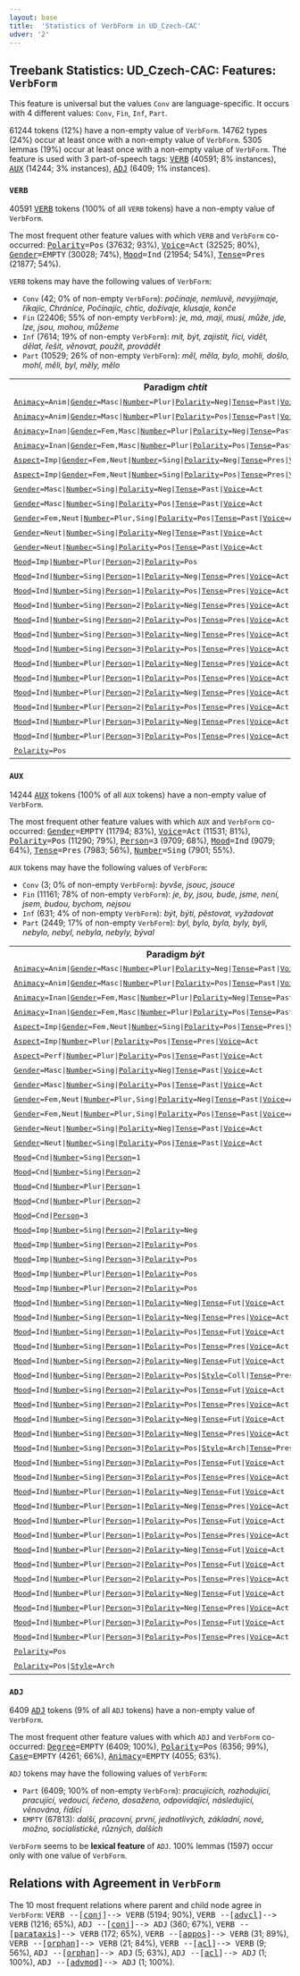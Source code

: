 ```yaml
---
layout: base
title:  'Statistics of VerbForm in UD_Czech-CAC'
udver: '2'
---
```


## Treebank Statistics: UD_Czech-CAC: Features: `VerbForm`

This feature is universal but the values `Conv` are language-specific.
It occurs with 4 different values: `Conv`, `Fin`, `Inf`, `Part`.

61244 tokens (12%) have a non-empty value of `VerbForm`.
14762 types (24%) occur at least once with a non-empty value of `VerbForm`.
5305 lemmas (19%) occur at least once with a non-empty value of `VerbForm`.
The feature is used with 3 part-of-speech tags: <tt><a href="cs_cac-pos-VERB.html">VERB</a></tt> (40591; 8% instances), <tt><a href="cs_cac-pos-AUX.html">AUX</a></tt> (14244; 3% instances), <tt><a href="cs_cac-pos-ADJ.html">ADJ</a></tt> (6409; 1% instances).

### `VERB`

40591 <tt><a href="cs_cac-pos-VERB.html">VERB</a></tt> tokens (100% of all `VERB` tokens) have a non-empty value of `VerbForm`.

The most frequent other feature values with which `VERB` and `VerbForm` co-occurred: <tt><a href="cs_cac-feat-Polarity.html">Polarity</a></tt><tt>=Pos</tt> (37632; 93%), <tt><a href="cs_cac-feat-Voice.html">Voice</a></tt><tt>=Act</tt> (32525; 80%), <tt><a href="cs_cac-feat-Gender.html">Gender</a></tt><tt>=EMPTY</tt> (30028; 74%), <tt><a href="cs_cac-feat-Mood.html">Mood</a></tt><tt>=Ind</tt> (21954; 54%), <tt><a href="cs_cac-feat-Tense.html">Tense</a></tt><tt>=Pres</tt> (21877; 54%).

`VERB` tokens may have the following values of `VerbForm`:

* `Conv` (42; 0% of non-empty `VerbForm`): <em>počínaje, nemluvě, nevyjímaje, říkajíc, Chráníce, Počínajíc, chtíc, dožívaje, klusaje, konče</em>
* `Fin` (22406; 55% of non-empty `VerbForm`): <em>je, má, mají, musí, může, jde, lze, jsou, mohou, můžeme</em>
* `Inf` (7614; 19% of non-empty `VerbForm`): <em>mít, být, zajistit, říci, vidět, dělat, řešit, věnovat, použít, provádět</em>
* `Part` (10529; 26% of non-empty `VerbForm`): <em>měl, měla, bylo, mohli, došlo, mohl, měli, byl, měly, mělo</em>

<table>
  <tr><th>Paradigm <i>chtít</i></th><th><tt>Fin</tt></th><th><tt>Inf</tt></th><th><tt>Part</tt></th><th><tt>Conv</tt></th></tr>
  <tr><td><tt><tt><a href="cs_cac-feat-Animacy.html">Animacy</a></tt><tt>=Anim</tt>|<tt><a href="cs_cac-feat-Gender.html">Gender</a></tt><tt>=Masc</tt>|<tt><a href="cs_cac-feat-Number.html">Number</a></tt><tt>=Plur</tt>|<tt><a href="cs_cac-feat-Polarity.html">Polarity</a></tt><tt>=Neg</tt>|<tt><a href="cs_cac-feat-Tense.html">Tense</a></tt><tt>=Past</tt>|<tt><a href="cs_cac-feat-Voice.html">Voice</a></tt><tt>=Act</tt></tt></td><td></td><td></td><td><em>nechtěli</em></td><td></td></tr>
  <tr><td><tt><tt><a href="cs_cac-feat-Animacy.html">Animacy</a></tt><tt>=Anim</tt>|<tt><a href="cs_cac-feat-Gender.html">Gender</a></tt><tt>=Masc</tt>|<tt><a href="cs_cac-feat-Number.html">Number</a></tt><tt>=Plur</tt>|<tt><a href="cs_cac-feat-Polarity.html">Polarity</a></tt><tt>=Pos</tt>|<tt><a href="cs_cac-feat-Tense.html">Tense</a></tt><tt>=Past</tt>|<tt><a href="cs_cac-feat-Voice.html">Voice</a></tt><tt>=Act</tt></tt></td><td></td><td></td><td><em>chtěli</em></td><td></td></tr>
  <tr><td><tt><tt><a href="cs_cac-feat-Animacy.html">Animacy</a></tt><tt>=Inan</tt>|<tt><a href="cs_cac-feat-Gender.html">Gender</a></tt><tt>=Fem,Masc</tt>|<tt><a href="cs_cac-feat-Number.html">Number</a></tt><tt>=Plur</tt>|<tt><a href="cs_cac-feat-Polarity.html">Polarity</a></tt><tt>=Neg</tt>|<tt><a href="cs_cac-feat-Tense.html">Tense</a></tt><tt>=Past</tt>|<tt><a href="cs_cac-feat-Voice.html">Voice</a></tt><tt>=Act</tt></tt></td><td></td><td></td><td><em>Nechtěly</em></td><td></td></tr>
  <tr><td><tt><tt><a href="cs_cac-feat-Animacy.html">Animacy</a></tt><tt>=Inan</tt>|<tt><a href="cs_cac-feat-Gender.html">Gender</a></tt><tt>=Fem,Masc</tt>|<tt><a href="cs_cac-feat-Number.html">Number</a></tt><tt>=Plur</tt>|<tt><a href="cs_cac-feat-Polarity.html">Polarity</a></tt><tt>=Pos</tt>|<tt><a href="cs_cac-feat-Tense.html">Tense</a></tt><tt>=Past</tt>|<tt><a href="cs_cac-feat-Voice.html">Voice</a></tt><tt>=Act</tt></tt></td><td></td><td></td><td><em>chtěly</em></td><td></td></tr>
  <tr><td><tt><tt><a href="cs_cac-feat-Aspect.html">Aspect</a></tt><tt>=Imp</tt>|<tt><a href="cs_cac-feat-Gender.html">Gender</a></tt><tt>=Fem,Neut</tt>|<tt><a href="cs_cac-feat-Number.html">Number</a></tt><tt>=Sing</tt>|<tt><a href="cs_cac-feat-Polarity.html">Polarity</a></tt><tt>=Neg</tt>|<tt><a href="cs_cac-feat-Tense.html">Tense</a></tt><tt>=Pres</tt>|<tt><a href="cs_cac-feat-Voice.html">Voice</a></tt><tt>=Act</tt></tt></td><td></td><td></td><td></td><td><em>nechtíc</em></td></tr>
  <tr><td><tt><tt><a href="cs_cac-feat-Aspect.html">Aspect</a></tt><tt>=Imp</tt>|<tt><a href="cs_cac-feat-Gender.html">Gender</a></tt><tt>=Fem,Neut</tt>|<tt><a href="cs_cac-feat-Number.html">Number</a></tt><tt>=Sing</tt>|<tt><a href="cs_cac-feat-Polarity.html">Polarity</a></tt><tt>=Pos</tt>|<tt><a href="cs_cac-feat-Tense.html">Tense</a></tt><tt>=Pres</tt>|<tt><a href="cs_cac-feat-Voice.html">Voice</a></tt><tt>=Act</tt></tt></td><td></td><td></td><td></td><td><em>chtíc</em></td></tr>
  <tr><td><tt><tt><a href="cs_cac-feat-Gender.html">Gender</a></tt><tt>=Masc</tt>|<tt><a href="cs_cac-feat-Number.html">Number</a></tt><tt>=Sing</tt>|<tt><a href="cs_cac-feat-Polarity.html">Polarity</a></tt><tt>=Neg</tt>|<tt><a href="cs_cac-feat-Tense.html">Tense</a></tt><tt>=Past</tt>|<tt><a href="cs_cac-feat-Voice.html">Voice</a></tt><tt>=Act</tt></tt></td><td></td><td></td><td><em>nechtěl</em></td><td></td></tr>
  <tr><td><tt><tt><a href="cs_cac-feat-Gender.html">Gender</a></tt><tt>=Masc</tt>|<tt><a href="cs_cac-feat-Number.html">Number</a></tt><tt>=Sing</tt>|<tt><a href="cs_cac-feat-Polarity.html">Polarity</a></tt><tt>=Pos</tt>|<tt><a href="cs_cac-feat-Tense.html">Tense</a></tt><tt>=Past</tt>|<tt><a href="cs_cac-feat-Voice.html">Voice</a></tt><tt>=Act</tt></tt></td><td></td><td></td><td><em>chtěl</em></td><td></td></tr>
  <tr><td><tt><tt><a href="cs_cac-feat-Gender.html">Gender</a></tt><tt>=Fem,Neut</tt>|<tt><a href="cs_cac-feat-Number.html">Number</a></tt><tt>=Plur,Sing</tt>|<tt><a href="cs_cac-feat-Polarity.html">Polarity</a></tt><tt>=Pos</tt>|<tt><a href="cs_cac-feat-Tense.html">Tense</a></tt><tt>=Past</tt>|<tt><a href="cs_cac-feat-Voice.html">Voice</a></tt><tt>=Act</tt></tt></td><td></td><td></td><td><em>chtěla</em></td><td></td></tr>
  <tr><td><tt><tt><a href="cs_cac-feat-Gender.html">Gender</a></tt><tt>=Neut</tt>|<tt><a href="cs_cac-feat-Number.html">Number</a></tt><tt>=Sing</tt>|<tt><a href="cs_cac-feat-Polarity.html">Polarity</a></tt><tt>=Neg</tt>|<tt><a href="cs_cac-feat-Tense.html">Tense</a></tt><tt>=Past</tt>|<tt><a href="cs_cac-feat-Voice.html">Voice</a></tt><tt>=Act</tt></tt></td><td></td><td></td><td><em>nechtělo</em></td><td></td></tr>
  <tr><td><tt><tt><a href="cs_cac-feat-Gender.html">Gender</a></tt><tt>=Neut</tt>|<tt><a href="cs_cac-feat-Number.html">Number</a></tt><tt>=Sing</tt>|<tt><a href="cs_cac-feat-Polarity.html">Polarity</a></tt><tt>=Pos</tt>|<tt><a href="cs_cac-feat-Tense.html">Tense</a></tt><tt>=Past</tt>|<tt><a href="cs_cac-feat-Voice.html">Voice</a></tt><tt>=Act</tt></tt></td><td></td><td></td><td><em>chtělo</em></td><td></td></tr>
  <tr><td><tt><tt><a href="cs_cac-feat-Mood.html">Mood</a></tt><tt>=Imp</tt>|<tt><a href="cs_cac-feat-Number.html">Number</a></tt><tt>=Plur</tt>|<tt><a href="cs_cac-feat-Person.html">Person</a></tt><tt>=2</tt>|<tt><a href="cs_cac-feat-Polarity.html">Polarity</a></tt><tt>=Pos</tt></tt></td><td><em>chtějte</em></td><td></td><td></td><td></td></tr>
  <tr><td><tt><tt><a href="cs_cac-feat-Mood.html">Mood</a></tt><tt>=Ind</tt>|<tt><a href="cs_cac-feat-Number.html">Number</a></tt><tt>=Sing</tt>|<tt><a href="cs_cac-feat-Person.html">Person</a></tt><tt>=1</tt>|<tt><a href="cs_cac-feat-Polarity.html">Polarity</a></tt><tt>=Neg</tt>|<tt><a href="cs_cac-feat-Tense.html">Tense</a></tt><tt>=Pres</tt>|<tt><a href="cs_cac-feat-Voice.html">Voice</a></tt><tt>=Act</tt></tt></td><td><em>nechci</em></td><td></td><td></td><td></td></tr>
  <tr><td><tt><tt><a href="cs_cac-feat-Mood.html">Mood</a></tt><tt>=Ind</tt>|<tt><a href="cs_cac-feat-Number.html">Number</a></tt><tt>=Sing</tt>|<tt><a href="cs_cac-feat-Person.html">Person</a></tt><tt>=1</tt>|<tt><a href="cs_cac-feat-Polarity.html">Polarity</a></tt><tt>=Pos</tt>|<tt><a href="cs_cac-feat-Tense.html">Tense</a></tt><tt>=Pres</tt>|<tt><a href="cs_cac-feat-Voice.html">Voice</a></tt><tt>=Act</tt></tt></td><td><em>chci</em></td><td></td><td></td><td></td></tr>
  <tr><td><tt><tt><a href="cs_cac-feat-Mood.html">Mood</a></tt><tt>=Ind</tt>|<tt><a href="cs_cac-feat-Number.html">Number</a></tt><tt>=Sing</tt>|<tt><a href="cs_cac-feat-Person.html">Person</a></tt><tt>=2</tt>|<tt><a href="cs_cac-feat-Polarity.html">Polarity</a></tt><tt>=Neg</tt>|<tt><a href="cs_cac-feat-Tense.html">Tense</a></tt><tt>=Pres</tt>|<tt><a href="cs_cac-feat-Voice.html">Voice</a></tt><tt>=Act</tt></tt></td><td><em>nechceš</em></td><td></td><td></td><td></td></tr>
  <tr><td><tt><tt><a href="cs_cac-feat-Mood.html">Mood</a></tt><tt>=Ind</tt>|<tt><a href="cs_cac-feat-Number.html">Number</a></tt><tt>=Sing</tt>|<tt><a href="cs_cac-feat-Person.html">Person</a></tt><tt>=2</tt>|<tt><a href="cs_cac-feat-Polarity.html">Polarity</a></tt><tt>=Pos</tt>|<tt><a href="cs_cac-feat-Tense.html">Tense</a></tt><tt>=Pres</tt>|<tt><a href="cs_cac-feat-Voice.html">Voice</a></tt><tt>=Act</tt></tt></td><td><em>chceš</em></td><td></td><td></td><td></td></tr>
  <tr><td><tt><tt><a href="cs_cac-feat-Mood.html">Mood</a></tt><tt>=Ind</tt>|<tt><a href="cs_cac-feat-Number.html">Number</a></tt><tt>=Sing</tt>|<tt><a href="cs_cac-feat-Person.html">Person</a></tt><tt>=3</tt>|<tt><a href="cs_cac-feat-Polarity.html">Polarity</a></tt><tt>=Neg</tt>|<tt><a href="cs_cac-feat-Tense.html">Tense</a></tt><tt>=Pres</tt>|<tt><a href="cs_cac-feat-Voice.html">Voice</a></tt><tt>=Act</tt></tt></td><td><em>nechce</em></td><td></td><td></td><td></td></tr>
  <tr><td><tt><tt><a href="cs_cac-feat-Mood.html">Mood</a></tt><tt>=Ind</tt>|<tt><a href="cs_cac-feat-Number.html">Number</a></tt><tt>=Sing</tt>|<tt><a href="cs_cac-feat-Person.html">Person</a></tt><tt>=3</tt>|<tt><a href="cs_cac-feat-Polarity.html">Polarity</a></tt><tt>=Pos</tt>|<tt><a href="cs_cac-feat-Tense.html">Tense</a></tt><tt>=Pres</tt>|<tt><a href="cs_cac-feat-Voice.html">Voice</a></tt><tt>=Act</tt></tt></td><td><em>chce</em></td><td></td><td></td><td></td></tr>
  <tr><td><tt><tt><a href="cs_cac-feat-Mood.html">Mood</a></tt><tt>=Ind</tt>|<tt><a href="cs_cac-feat-Number.html">Number</a></tt><tt>=Plur</tt>|<tt><a href="cs_cac-feat-Person.html">Person</a></tt><tt>=1</tt>|<tt><a href="cs_cac-feat-Polarity.html">Polarity</a></tt><tt>=Neg</tt>|<tt><a href="cs_cac-feat-Tense.html">Tense</a></tt><tt>=Pres</tt>|<tt><a href="cs_cac-feat-Voice.html">Voice</a></tt><tt>=Act</tt></tt></td><td><em>nechceme</em></td><td></td><td></td><td></td></tr>
  <tr><td><tt><tt><a href="cs_cac-feat-Mood.html">Mood</a></tt><tt>=Ind</tt>|<tt><a href="cs_cac-feat-Number.html">Number</a></tt><tt>=Plur</tt>|<tt><a href="cs_cac-feat-Person.html">Person</a></tt><tt>=1</tt>|<tt><a href="cs_cac-feat-Polarity.html">Polarity</a></tt><tt>=Pos</tt>|<tt><a href="cs_cac-feat-Tense.html">Tense</a></tt><tt>=Pres</tt>|<tt><a href="cs_cac-feat-Voice.html">Voice</a></tt><tt>=Act</tt></tt></td><td><em>chceme</em></td><td></td><td></td><td></td></tr>
  <tr><td><tt><tt><a href="cs_cac-feat-Mood.html">Mood</a></tt><tt>=Ind</tt>|<tt><a href="cs_cac-feat-Number.html">Number</a></tt><tt>=Plur</tt>|<tt><a href="cs_cac-feat-Person.html">Person</a></tt><tt>=2</tt>|<tt><a href="cs_cac-feat-Polarity.html">Polarity</a></tt><tt>=Neg</tt>|<tt><a href="cs_cac-feat-Tense.html">Tense</a></tt><tt>=Pres</tt>|<tt><a href="cs_cac-feat-Voice.html">Voice</a></tt><tt>=Act</tt></tt></td><td><em>nechcete</em></td><td></td><td></td><td></td></tr>
  <tr><td><tt><tt><a href="cs_cac-feat-Mood.html">Mood</a></tt><tt>=Ind</tt>|<tt><a href="cs_cac-feat-Number.html">Number</a></tt><tt>=Plur</tt>|<tt><a href="cs_cac-feat-Person.html">Person</a></tt><tt>=2</tt>|<tt><a href="cs_cac-feat-Polarity.html">Polarity</a></tt><tt>=Pos</tt>|<tt><a href="cs_cac-feat-Tense.html">Tense</a></tt><tt>=Pres</tt>|<tt><a href="cs_cac-feat-Voice.html">Voice</a></tt><tt>=Act</tt></tt></td><td><em>chcete</em></td><td></td><td></td><td></td></tr>
  <tr><td><tt><tt><a href="cs_cac-feat-Mood.html">Mood</a></tt><tt>=Ind</tt>|<tt><a href="cs_cac-feat-Number.html">Number</a></tt><tt>=Plur</tt>|<tt><a href="cs_cac-feat-Person.html">Person</a></tt><tt>=3</tt>|<tt><a href="cs_cac-feat-Polarity.html">Polarity</a></tt><tt>=Neg</tt>|<tt><a href="cs_cac-feat-Tense.html">Tense</a></tt><tt>=Pres</tt>|<tt><a href="cs_cac-feat-Voice.html">Voice</a></tt><tt>=Act</tt></tt></td><td><em>nechtějí</em></td><td></td><td></td><td></td></tr>
  <tr><td><tt><tt><a href="cs_cac-feat-Mood.html">Mood</a></tt><tt>=Ind</tt>|<tt><a href="cs_cac-feat-Number.html">Number</a></tt><tt>=Plur</tt>|<tt><a href="cs_cac-feat-Person.html">Person</a></tt><tt>=3</tt>|<tt><a href="cs_cac-feat-Polarity.html">Polarity</a></tt><tt>=Pos</tt>|<tt><a href="cs_cac-feat-Tense.html">Tense</a></tt><tt>=Pres</tt>|<tt><a href="cs_cac-feat-Voice.html">Voice</a></tt><tt>=Act</tt></tt></td><td><em>chtějí</em></td><td></td><td></td><td></td></tr>
  <tr><td><tt><tt><a href="cs_cac-feat-Polarity.html">Polarity</a></tt><tt>=Pos</tt></tt></td><td></td><td><em>chtít</em></td><td></td><td></td></tr>
</table>

### `AUX`

14244 <tt><a href="cs_cac-pos-AUX.html">AUX</a></tt> tokens (100% of all `AUX` tokens) have a non-empty value of `VerbForm`.

The most frequent other feature values with which `AUX` and `VerbForm` co-occurred: <tt><a href="cs_cac-feat-Gender.html">Gender</a></tt><tt>=EMPTY</tt> (11794; 83%), <tt><a href="cs_cac-feat-Voice.html">Voice</a></tt><tt>=Act</tt> (11531; 81%), <tt><a href="cs_cac-feat-Polarity.html">Polarity</a></tt><tt>=Pos</tt> (11290; 79%), <tt><a href="cs_cac-feat-Person.html">Person</a></tt><tt>=3</tt> (9709; 68%), <tt><a href="cs_cac-feat-Mood.html">Mood</a></tt><tt>=Ind</tt> (9079; 64%), <tt><a href="cs_cac-feat-Tense.html">Tense</a></tt><tt>=Pres</tt> (7983; 56%), <tt><a href="cs_cac-feat-Number.html">Number</a></tt><tt>=Sing</tt> (7901; 55%).

`AUX` tokens may have the following values of `VerbForm`:

* `Conv` (3; 0% of non-empty `VerbForm`): <em>byvše, jsouc, jsouce</em>
* `Fin` (11161; 78% of non-empty `VerbForm`): <em>je, by, jsou, bude, jsme, není, jsem, budou, bychom, nejsou</em>
* `Inf` (631; 4% of non-empty `VerbForm`): <em>být, býti, pěstovat, vyžadovat</em>
* `Part` (2449; 17% of non-empty `VerbForm`): <em>byl, bylo, byla, byly, byli, nebylo, nebyl, nebyla, nebyly, býval</em>

<table>
  <tr><th>Paradigm <i>být</i></th><th><tt>Fin</tt></th><th><tt>Inf</tt></th><th><tt>Part</tt></th><th><tt>Conv</tt></th></tr>
  <tr><td><tt><tt><a href="cs_cac-feat-Animacy.html">Animacy</a></tt><tt>=Anim</tt>|<tt><a href="cs_cac-feat-Gender.html">Gender</a></tt><tt>=Masc</tt>|<tt><a href="cs_cac-feat-Number.html">Number</a></tt><tt>=Plur</tt>|<tt><a href="cs_cac-feat-Polarity.html">Polarity</a></tt><tt>=Neg</tt>|<tt><a href="cs_cac-feat-Tense.html">Tense</a></tt><tt>=Past</tt>|<tt><a href="cs_cac-feat-Voice.html">Voice</a></tt><tt>=Act</tt></tt></td><td></td><td></td><td><em>nebyli</em></td><td></td></tr>
  <tr><td><tt><tt><a href="cs_cac-feat-Animacy.html">Animacy</a></tt><tt>=Anim</tt>|<tt><a href="cs_cac-feat-Gender.html">Gender</a></tt><tt>=Masc</tt>|<tt><a href="cs_cac-feat-Number.html">Number</a></tt><tt>=Plur</tt>|<tt><a href="cs_cac-feat-Polarity.html">Polarity</a></tt><tt>=Pos</tt>|<tt><a href="cs_cac-feat-Tense.html">Tense</a></tt><tt>=Past</tt>|<tt><a href="cs_cac-feat-Voice.html">Voice</a></tt><tt>=Act</tt></tt></td><td></td><td></td><td><em>byli</em></td><td></td></tr>
  <tr><td><tt><tt><a href="cs_cac-feat-Animacy.html">Animacy</a></tt><tt>=Inan</tt>|<tt><a href="cs_cac-feat-Gender.html">Gender</a></tt><tt>=Fem,Masc</tt>|<tt><a href="cs_cac-feat-Number.html">Number</a></tt><tt>=Plur</tt>|<tt><a href="cs_cac-feat-Polarity.html">Polarity</a></tt><tt>=Neg</tt>|<tt><a href="cs_cac-feat-Tense.html">Tense</a></tt><tt>=Past</tt>|<tt><a href="cs_cac-feat-Voice.html">Voice</a></tt><tt>=Act</tt></tt></td><td></td><td></td><td><em>nebyly</em></td><td></td></tr>
  <tr><td><tt><tt><a href="cs_cac-feat-Animacy.html">Animacy</a></tt><tt>=Inan</tt>|<tt><a href="cs_cac-feat-Gender.html">Gender</a></tt><tt>=Fem,Masc</tt>|<tt><a href="cs_cac-feat-Number.html">Number</a></tt><tt>=Plur</tt>|<tt><a href="cs_cac-feat-Polarity.html">Polarity</a></tt><tt>=Pos</tt>|<tt><a href="cs_cac-feat-Tense.html">Tense</a></tt><tt>=Past</tt>|<tt><a href="cs_cac-feat-Voice.html">Voice</a></tt><tt>=Act</tt></tt></td><td></td><td></td><td><em>byly</em></td><td></td></tr>
  <tr><td><tt><tt><a href="cs_cac-feat-Aspect.html">Aspect</a></tt><tt>=Imp</tt>|<tt><a href="cs_cac-feat-Gender.html">Gender</a></tt><tt>=Fem,Neut</tt>|<tt><a href="cs_cac-feat-Number.html">Number</a></tt><tt>=Sing</tt>|<tt><a href="cs_cac-feat-Polarity.html">Polarity</a></tt><tt>=Pos</tt>|<tt><a href="cs_cac-feat-Tense.html">Tense</a></tt><tt>=Pres</tt>|<tt><a href="cs_cac-feat-Voice.html">Voice</a></tt><tt>=Act</tt></tt></td><td></td><td></td><td></td><td><em>jsouc</em></td></tr>
  <tr><td><tt><tt><a href="cs_cac-feat-Aspect.html">Aspect</a></tt><tt>=Imp</tt>|<tt><a href="cs_cac-feat-Number.html">Number</a></tt><tt>=Plur</tt>|<tt><a href="cs_cac-feat-Polarity.html">Polarity</a></tt><tt>=Pos</tt>|<tt><a href="cs_cac-feat-Tense.html">Tense</a></tt><tt>=Pres</tt>|<tt><a href="cs_cac-feat-Voice.html">Voice</a></tt><tt>=Act</tt></tt></td><td></td><td></td><td></td><td><em>jsouce</em></td></tr>
  <tr><td><tt><tt><a href="cs_cac-feat-Aspect.html">Aspect</a></tt><tt>=Perf</tt>|<tt><a href="cs_cac-feat-Number.html">Number</a></tt><tt>=Plur</tt>|<tt><a href="cs_cac-feat-Polarity.html">Polarity</a></tt><tt>=Pos</tt>|<tt><a href="cs_cac-feat-Tense.html">Tense</a></tt><tt>=Past</tt>|<tt><a href="cs_cac-feat-Voice.html">Voice</a></tt><tt>=Act</tt></tt></td><td></td><td></td><td></td><td><em>byvše</em></td></tr>
  <tr><td><tt><tt><a href="cs_cac-feat-Gender.html">Gender</a></tt><tt>=Masc</tt>|<tt><a href="cs_cac-feat-Number.html">Number</a></tt><tt>=Sing</tt>|<tt><a href="cs_cac-feat-Polarity.html">Polarity</a></tt><tt>=Neg</tt>|<tt><a href="cs_cac-feat-Tense.html">Tense</a></tt><tt>=Past</tt>|<tt><a href="cs_cac-feat-Voice.html">Voice</a></tt><tt>=Act</tt></tt></td><td></td><td></td><td><em>nebyl</em></td><td></td></tr>
  <tr><td><tt><tt><a href="cs_cac-feat-Gender.html">Gender</a></tt><tt>=Masc</tt>|<tt><a href="cs_cac-feat-Number.html">Number</a></tt><tt>=Sing</tt>|<tt><a href="cs_cac-feat-Polarity.html">Polarity</a></tt><tt>=Pos</tt>|<tt><a href="cs_cac-feat-Tense.html">Tense</a></tt><tt>=Past</tt>|<tt><a href="cs_cac-feat-Voice.html">Voice</a></tt><tt>=Act</tt></tt></td><td></td><td></td><td><em>byl</em></td><td></td></tr>
  <tr><td><tt><tt><a href="cs_cac-feat-Gender.html">Gender</a></tt><tt>=Fem,Neut</tt>|<tt><a href="cs_cac-feat-Number.html">Number</a></tt><tt>=Plur,Sing</tt>|<tt><a href="cs_cac-feat-Polarity.html">Polarity</a></tt><tt>=Neg</tt>|<tt><a href="cs_cac-feat-Tense.html">Tense</a></tt><tt>=Past</tt>|<tt><a href="cs_cac-feat-Voice.html">Voice</a></tt><tt>=Act</tt></tt></td><td></td><td></td><td><em>nebyla</em></td><td></td></tr>
  <tr><td><tt><tt><a href="cs_cac-feat-Gender.html">Gender</a></tt><tt>=Fem,Neut</tt>|<tt><a href="cs_cac-feat-Number.html">Number</a></tt><tt>=Plur,Sing</tt>|<tt><a href="cs_cac-feat-Polarity.html">Polarity</a></tt><tt>=Pos</tt>|<tt><a href="cs_cac-feat-Tense.html">Tense</a></tt><tt>=Past</tt>|<tt><a href="cs_cac-feat-Voice.html">Voice</a></tt><tt>=Act</tt></tt></td><td></td><td></td><td><em>byla</em></td><td></td></tr>
  <tr><td><tt><tt><a href="cs_cac-feat-Gender.html">Gender</a></tt><tt>=Neut</tt>|<tt><a href="cs_cac-feat-Number.html">Number</a></tt><tt>=Sing</tt>|<tt><a href="cs_cac-feat-Polarity.html">Polarity</a></tt><tt>=Neg</tt>|<tt><a href="cs_cac-feat-Tense.html">Tense</a></tt><tt>=Past</tt>|<tt><a href="cs_cac-feat-Voice.html">Voice</a></tt><tt>=Act</tt></tt></td><td></td><td></td><td><em>nebylo</em></td><td></td></tr>
  <tr><td><tt><tt><a href="cs_cac-feat-Gender.html">Gender</a></tt><tt>=Neut</tt>|<tt><a href="cs_cac-feat-Number.html">Number</a></tt><tt>=Sing</tt>|<tt><a href="cs_cac-feat-Polarity.html">Polarity</a></tt><tt>=Pos</tt>|<tt><a href="cs_cac-feat-Tense.html">Tense</a></tt><tt>=Past</tt>|<tt><a href="cs_cac-feat-Voice.html">Voice</a></tt><tt>=Act</tt></tt></td><td></td><td></td><td><em>bylo</em></td><td></td></tr>
  <tr><td><tt><tt><a href="cs_cac-feat-Mood.html">Mood</a></tt><tt>=Cnd</tt>|<tt><a href="cs_cac-feat-Number.html">Number</a></tt><tt>=Sing</tt>|<tt><a href="cs_cac-feat-Person.html">Person</a></tt><tt>=1</tt></tt></td><td><em>bych</em></td><td></td><td></td><td></td></tr>
  <tr><td><tt><tt><a href="cs_cac-feat-Mood.html">Mood</a></tt><tt>=Cnd</tt>|<tt><a href="cs_cac-feat-Number.html">Number</a></tt><tt>=Sing</tt>|<tt><a href="cs_cac-feat-Person.html">Person</a></tt><tt>=2</tt></tt></td><td><em>bys</em></td><td></td><td></td><td></td></tr>
  <tr><td><tt><tt><a href="cs_cac-feat-Mood.html">Mood</a></tt><tt>=Cnd</tt>|<tt><a href="cs_cac-feat-Number.html">Number</a></tt><tt>=Plur</tt>|<tt><a href="cs_cac-feat-Person.html">Person</a></tt><tt>=1</tt></tt></td><td><em>bychom</em></td><td></td><td></td><td></td></tr>
  <tr><td><tt><tt><a href="cs_cac-feat-Mood.html">Mood</a></tt><tt>=Cnd</tt>|<tt><a href="cs_cac-feat-Number.html">Number</a></tt><tt>=Plur</tt>|<tt><a href="cs_cac-feat-Person.html">Person</a></tt><tt>=2</tt></tt></td><td><em>byste</em></td><td></td><td></td><td></td></tr>
  <tr><td><tt><tt><a href="cs_cac-feat-Mood.html">Mood</a></tt><tt>=Cnd</tt>|<tt><a href="cs_cac-feat-Person.html">Person</a></tt><tt>=3</tt></tt></td><td><em>by</em></td><td></td><td></td><td></td></tr>
  <tr><td><tt><tt><a href="cs_cac-feat-Mood.html">Mood</a></tt><tt>=Imp</tt>|<tt><a href="cs_cac-feat-Number.html">Number</a></tt><tt>=Sing</tt>|<tt><a href="cs_cac-feat-Person.html">Person</a></tt><tt>=2</tt>|<tt><a href="cs_cac-feat-Polarity.html">Polarity</a></tt><tt>=Neg</tt></tt></td><td><em>Nebuď</em></td><td></td><td></td><td></td></tr>
  <tr><td><tt><tt><a href="cs_cac-feat-Mood.html">Mood</a></tt><tt>=Imp</tt>|<tt><a href="cs_cac-feat-Number.html">Number</a></tt><tt>=Sing</tt>|<tt><a href="cs_cac-feat-Person.html">Person</a></tt><tt>=2</tt>|<tt><a href="cs_cac-feat-Polarity.html">Polarity</a></tt><tt>=Pos</tt></tt></td><td><em>buď</em></td><td></td><td></td><td></td></tr>
  <tr><td><tt><tt><a href="cs_cac-feat-Mood.html">Mood</a></tt><tt>=Imp</tt>|<tt><a href="cs_cac-feat-Number.html">Number</a></tt><tt>=Sing</tt>|<tt><a href="cs_cac-feat-Person.html">Person</a></tt><tt>=3</tt>|<tt><a href="cs_cac-feat-Polarity.html">Polarity</a></tt><tt>=Pos</tt></tt></td><td><em>budiž</em></td><td></td><td></td><td></td></tr>
  <tr><td><tt><tt><a href="cs_cac-feat-Mood.html">Mood</a></tt><tt>=Imp</tt>|<tt><a href="cs_cac-feat-Number.html">Number</a></tt><tt>=Plur</tt>|<tt><a href="cs_cac-feat-Person.html">Person</a></tt><tt>=1</tt>|<tt><a href="cs_cac-feat-Polarity.html">Polarity</a></tt><tt>=Pos</tt></tt></td><td><em>buďme</em></td><td></td><td></td><td></td></tr>
  <tr><td><tt><tt><a href="cs_cac-feat-Mood.html">Mood</a></tt><tt>=Imp</tt>|<tt><a href="cs_cac-feat-Number.html">Number</a></tt><tt>=Plur</tt>|<tt><a href="cs_cac-feat-Person.html">Person</a></tt><tt>=2</tt>|<tt><a href="cs_cac-feat-Polarity.html">Polarity</a></tt><tt>=Pos</tt></tt></td><td><em>buďte</em></td><td></td><td></td><td></td></tr>
  <tr><td><tt><tt><a href="cs_cac-feat-Mood.html">Mood</a></tt><tt>=Ind</tt>|<tt><a href="cs_cac-feat-Number.html">Number</a></tt><tt>=Sing</tt>|<tt><a href="cs_cac-feat-Person.html">Person</a></tt><tt>=1</tt>|<tt><a href="cs_cac-feat-Polarity.html">Polarity</a></tt><tt>=Neg</tt>|<tt><a href="cs_cac-feat-Tense.html">Tense</a></tt><tt>=Fut</tt>|<tt><a href="cs_cac-feat-Voice.html">Voice</a></tt><tt>=Act</tt></tt></td><td><em>nebudu</em></td><td></td><td></td><td></td></tr>
  <tr><td><tt><tt><a href="cs_cac-feat-Mood.html">Mood</a></tt><tt>=Ind</tt>|<tt><a href="cs_cac-feat-Number.html">Number</a></tt><tt>=Sing</tt>|<tt><a href="cs_cac-feat-Person.html">Person</a></tt><tt>=1</tt>|<tt><a href="cs_cac-feat-Polarity.html">Polarity</a></tt><tt>=Neg</tt>|<tt><a href="cs_cac-feat-Tense.html">Tense</a></tt><tt>=Pres</tt>|<tt><a href="cs_cac-feat-Voice.html">Voice</a></tt><tt>=Act</tt></tt></td><td><em>nejsem</em></td><td></td><td></td><td></td></tr>
  <tr><td><tt><tt><a href="cs_cac-feat-Mood.html">Mood</a></tt><tt>=Ind</tt>|<tt><a href="cs_cac-feat-Number.html">Number</a></tt><tt>=Sing</tt>|<tt><a href="cs_cac-feat-Person.html">Person</a></tt><tt>=1</tt>|<tt><a href="cs_cac-feat-Polarity.html">Polarity</a></tt><tt>=Pos</tt>|<tt><a href="cs_cac-feat-Tense.html">Tense</a></tt><tt>=Fut</tt>|<tt><a href="cs_cac-feat-Voice.html">Voice</a></tt><tt>=Act</tt></tt></td><td><em>budu</em></td><td></td><td></td><td></td></tr>
  <tr><td><tt><tt><a href="cs_cac-feat-Mood.html">Mood</a></tt><tt>=Ind</tt>|<tt><a href="cs_cac-feat-Number.html">Number</a></tt><tt>=Sing</tt>|<tt><a href="cs_cac-feat-Person.html">Person</a></tt><tt>=1</tt>|<tt><a href="cs_cac-feat-Polarity.html">Polarity</a></tt><tt>=Pos</tt>|<tt><a href="cs_cac-feat-Tense.html">Tense</a></tt><tt>=Pres</tt>|<tt><a href="cs_cac-feat-Voice.html">Voice</a></tt><tt>=Act</tt></tt></td><td><em>jsem</em></td><td></td><td></td><td></td></tr>
  <tr><td><tt><tt><a href="cs_cac-feat-Mood.html">Mood</a></tt><tt>=Ind</tt>|<tt><a href="cs_cac-feat-Number.html">Number</a></tt><tt>=Sing</tt>|<tt><a href="cs_cac-feat-Person.html">Person</a></tt><tt>=2</tt>|<tt><a href="cs_cac-feat-Polarity.html">Polarity</a></tt><tt>=Neg</tt>|<tt><a href="cs_cac-feat-Tense.html">Tense</a></tt><tt>=Fut</tt>|<tt><a href="cs_cac-feat-Voice.html">Voice</a></tt><tt>=Act</tt></tt></td><td><em>nebudeš</em></td><td></td><td></td><td></td></tr>
  <tr><td><tt><tt><a href="cs_cac-feat-Mood.html">Mood</a></tt><tt>=Ind</tt>|<tt><a href="cs_cac-feat-Number.html">Number</a></tt><tt>=Sing</tt>|<tt><a href="cs_cac-feat-Person.html">Person</a></tt><tt>=2</tt>|<tt><a href="cs_cac-feat-Polarity.html">Polarity</a></tt><tt>=Pos</tt>|<tt><a href="cs_cac-feat-Style.html">Style</a></tt><tt>=Coll</tt>|<tt><a href="cs_cac-feat-Tense.html">Tense</a></tt><tt>=Pres</tt>|<tt><a href="cs_cac-feat-Voice.html">Voice</a></tt><tt>=Act</tt></tt></td><td><em>seš</em></td><td></td><td></td><td></td></tr>
  <tr><td><tt><tt><a href="cs_cac-feat-Mood.html">Mood</a></tt><tt>=Ind</tt>|<tt><a href="cs_cac-feat-Number.html">Number</a></tt><tt>=Sing</tt>|<tt><a href="cs_cac-feat-Person.html">Person</a></tt><tt>=2</tt>|<tt><a href="cs_cac-feat-Polarity.html">Polarity</a></tt><tt>=Pos</tt>|<tt><a href="cs_cac-feat-Tense.html">Tense</a></tt><tt>=Fut</tt>|<tt><a href="cs_cac-feat-Voice.html">Voice</a></tt><tt>=Act</tt></tt></td><td><em>budeš</em></td><td></td><td></td><td></td></tr>
  <tr><td><tt><tt><a href="cs_cac-feat-Mood.html">Mood</a></tt><tt>=Ind</tt>|<tt><a href="cs_cac-feat-Number.html">Number</a></tt><tt>=Sing</tt>|<tt><a href="cs_cac-feat-Person.html">Person</a></tt><tt>=2</tt>|<tt><a href="cs_cac-feat-Polarity.html">Polarity</a></tt><tt>=Pos</tt>|<tt><a href="cs_cac-feat-Tense.html">Tense</a></tt><tt>=Pres</tt>|<tt><a href="cs_cac-feat-Voice.html">Voice</a></tt><tt>=Act</tt></tt></td><td><em>jsi, si</em></td><td></td><td></td><td></td></tr>
  <tr><td><tt><tt><a href="cs_cac-feat-Mood.html">Mood</a></tt><tt>=Ind</tt>|<tt><a href="cs_cac-feat-Number.html">Number</a></tt><tt>=Sing</tt>|<tt><a href="cs_cac-feat-Person.html">Person</a></tt><tt>=3</tt>|<tt><a href="cs_cac-feat-Polarity.html">Polarity</a></tt><tt>=Neg</tt>|<tt><a href="cs_cac-feat-Tense.html">Tense</a></tt><tt>=Fut</tt>|<tt><a href="cs_cac-feat-Voice.html">Voice</a></tt><tt>=Act</tt></tt></td><td><em>nebude</em></td><td></td><td></td><td></td></tr>
  <tr><td><tt><tt><a href="cs_cac-feat-Mood.html">Mood</a></tt><tt>=Ind</tt>|<tt><a href="cs_cac-feat-Number.html">Number</a></tt><tt>=Sing</tt>|<tt><a href="cs_cac-feat-Person.html">Person</a></tt><tt>=3</tt>|<tt><a href="cs_cac-feat-Polarity.html">Polarity</a></tt><tt>=Neg</tt>|<tt><a href="cs_cac-feat-Tense.html">Tense</a></tt><tt>=Pres</tt>|<tt><a href="cs_cac-feat-Voice.html">Voice</a></tt><tt>=Act</tt></tt></td><td><em>není</em></td><td></td><td></td><td></td></tr>
  <tr><td><tt><tt><a href="cs_cac-feat-Mood.html">Mood</a></tt><tt>=Ind</tt>|<tt><a href="cs_cac-feat-Number.html">Number</a></tt><tt>=Sing</tt>|<tt><a href="cs_cac-feat-Person.html">Person</a></tt><tt>=3</tt>|<tt><a href="cs_cac-feat-Polarity.html">Polarity</a></tt><tt>=Pos</tt>|<tt><a href="cs_cac-feat-Style.html">Style</a></tt><tt>=Arch</tt>|<tt><a href="cs_cac-feat-Tense.html">Tense</a></tt><tt>=Pres</tt>|<tt><a href="cs_cac-feat-Voice.html">Voice</a></tt><tt>=Act</tt></tt></td><td><em>jest</em></td><td></td><td></td><td></td></tr>
  <tr><td><tt><tt><a href="cs_cac-feat-Mood.html">Mood</a></tt><tt>=Ind</tt>|<tt><a href="cs_cac-feat-Number.html">Number</a></tt><tt>=Sing</tt>|<tt><a href="cs_cac-feat-Person.html">Person</a></tt><tt>=3</tt>|<tt><a href="cs_cac-feat-Polarity.html">Polarity</a></tt><tt>=Pos</tt>|<tt><a href="cs_cac-feat-Tense.html">Tense</a></tt><tt>=Fut</tt>|<tt><a href="cs_cac-feat-Voice.html">Voice</a></tt><tt>=Act</tt></tt></td><td><em>bude</em></td><td></td><td></td><td></td></tr>
  <tr><td><tt><tt><a href="cs_cac-feat-Mood.html">Mood</a></tt><tt>=Ind</tt>|<tt><a href="cs_cac-feat-Number.html">Number</a></tt><tt>=Sing</tt>|<tt><a href="cs_cac-feat-Person.html">Person</a></tt><tt>=3</tt>|<tt><a href="cs_cac-feat-Polarity.html">Polarity</a></tt><tt>=Pos</tt>|<tt><a href="cs_cac-feat-Tense.html">Tense</a></tt><tt>=Pres</tt>|<tt><a href="cs_cac-feat-Voice.html">Voice</a></tt><tt>=Act</tt></tt></td><td><em>je</em></td><td></td><td></td><td></td></tr>
  <tr><td><tt><tt><a href="cs_cac-feat-Mood.html">Mood</a></tt><tt>=Ind</tt>|<tt><a href="cs_cac-feat-Number.html">Number</a></tt><tt>=Plur</tt>|<tt><a href="cs_cac-feat-Person.html">Person</a></tt><tt>=1</tt>|<tt><a href="cs_cac-feat-Polarity.html">Polarity</a></tt><tt>=Neg</tt>|<tt><a href="cs_cac-feat-Tense.html">Tense</a></tt><tt>=Fut</tt>|<tt><a href="cs_cac-feat-Voice.html">Voice</a></tt><tt>=Act</tt></tt></td><td><em>nebudeme</em></td><td></td><td></td><td></td></tr>
  <tr><td><tt><tt><a href="cs_cac-feat-Mood.html">Mood</a></tt><tt>=Ind</tt>|<tt><a href="cs_cac-feat-Number.html">Number</a></tt><tt>=Plur</tt>|<tt><a href="cs_cac-feat-Person.html">Person</a></tt><tt>=1</tt>|<tt><a href="cs_cac-feat-Polarity.html">Polarity</a></tt><tt>=Neg</tt>|<tt><a href="cs_cac-feat-Tense.html">Tense</a></tt><tt>=Pres</tt>|<tt><a href="cs_cac-feat-Voice.html">Voice</a></tt><tt>=Act</tt></tt></td><td><em>nejsme</em></td><td></td><td></td><td></td></tr>
  <tr><td><tt><tt><a href="cs_cac-feat-Mood.html">Mood</a></tt><tt>=Ind</tt>|<tt><a href="cs_cac-feat-Number.html">Number</a></tt><tt>=Plur</tt>|<tt><a href="cs_cac-feat-Person.html">Person</a></tt><tt>=1</tt>|<tt><a href="cs_cac-feat-Polarity.html">Polarity</a></tt><tt>=Pos</tt>|<tt><a href="cs_cac-feat-Tense.html">Tense</a></tt><tt>=Fut</tt>|<tt><a href="cs_cac-feat-Voice.html">Voice</a></tt><tt>=Act</tt></tt></td><td><em>budeme</em></td><td></td><td></td><td></td></tr>
  <tr><td><tt><tt><a href="cs_cac-feat-Mood.html">Mood</a></tt><tt>=Ind</tt>|<tt><a href="cs_cac-feat-Number.html">Number</a></tt><tt>=Plur</tt>|<tt><a href="cs_cac-feat-Person.html">Person</a></tt><tt>=1</tt>|<tt><a href="cs_cac-feat-Polarity.html">Polarity</a></tt><tt>=Pos</tt>|<tt><a href="cs_cac-feat-Tense.html">Tense</a></tt><tt>=Pres</tt>|<tt><a href="cs_cac-feat-Voice.html">Voice</a></tt><tt>=Act</tt></tt></td><td><em>jsme</em></td><td></td><td></td><td></td></tr>
  <tr><td><tt><tt><a href="cs_cac-feat-Mood.html">Mood</a></tt><tt>=Ind</tt>|<tt><a href="cs_cac-feat-Number.html">Number</a></tt><tt>=Plur</tt>|<tt><a href="cs_cac-feat-Person.html">Person</a></tt><tt>=2</tt>|<tt><a href="cs_cac-feat-Polarity.html">Polarity</a></tt><tt>=Neg</tt>|<tt><a href="cs_cac-feat-Tense.html">Tense</a></tt><tt>=Fut</tt>|<tt><a href="cs_cac-feat-Voice.html">Voice</a></tt><tt>=Act</tt></tt></td><td><em>nebudete</em></td><td></td><td></td><td></td></tr>
  <tr><td><tt><tt><a href="cs_cac-feat-Mood.html">Mood</a></tt><tt>=Ind</tt>|<tt><a href="cs_cac-feat-Number.html">Number</a></tt><tt>=Plur</tt>|<tt><a href="cs_cac-feat-Person.html">Person</a></tt><tt>=2</tt>|<tt><a href="cs_cac-feat-Polarity.html">Polarity</a></tt><tt>=Pos</tt>|<tt><a href="cs_cac-feat-Tense.html">Tense</a></tt><tt>=Fut</tt>|<tt><a href="cs_cac-feat-Voice.html">Voice</a></tt><tt>=Act</tt></tt></td><td><em>budete</em></td><td></td><td></td><td></td></tr>
  <tr><td><tt><tt><a href="cs_cac-feat-Mood.html">Mood</a></tt><tt>=Ind</tt>|<tt><a href="cs_cac-feat-Number.html">Number</a></tt><tt>=Plur</tt>|<tt><a href="cs_cac-feat-Person.html">Person</a></tt><tt>=2</tt>|<tt><a href="cs_cac-feat-Polarity.html">Polarity</a></tt><tt>=Pos</tt>|<tt><a href="cs_cac-feat-Tense.html">Tense</a></tt><tt>=Pres</tt>|<tt><a href="cs_cac-feat-Voice.html">Voice</a></tt><tt>=Act</tt></tt></td><td><em>jste</em></td><td></td><td></td><td></td></tr>
  <tr><td><tt><tt><a href="cs_cac-feat-Mood.html">Mood</a></tt><tt>=Ind</tt>|<tt><a href="cs_cac-feat-Number.html">Number</a></tt><tt>=Plur</tt>|<tt><a href="cs_cac-feat-Person.html">Person</a></tt><tt>=3</tt>|<tt><a href="cs_cac-feat-Polarity.html">Polarity</a></tt><tt>=Neg</tt>|<tt><a href="cs_cac-feat-Tense.html">Tense</a></tt><tt>=Fut</tt>|<tt><a href="cs_cac-feat-Voice.html">Voice</a></tt><tt>=Act</tt></tt></td><td><em>nebudou</em></td><td></td><td></td><td></td></tr>
  <tr><td><tt><tt><a href="cs_cac-feat-Mood.html">Mood</a></tt><tt>=Ind</tt>|<tt><a href="cs_cac-feat-Number.html">Number</a></tt><tt>=Plur</tt>|<tt><a href="cs_cac-feat-Person.html">Person</a></tt><tt>=3</tt>|<tt><a href="cs_cac-feat-Polarity.html">Polarity</a></tt><tt>=Neg</tt>|<tt><a href="cs_cac-feat-Tense.html">Tense</a></tt><tt>=Pres</tt>|<tt><a href="cs_cac-feat-Voice.html">Voice</a></tt><tt>=Act</tt></tt></td><td><em>nejsou</em></td><td></td><td></td><td></td></tr>
  <tr><td><tt><tt><a href="cs_cac-feat-Mood.html">Mood</a></tt><tt>=Ind</tt>|<tt><a href="cs_cac-feat-Number.html">Number</a></tt><tt>=Plur</tt>|<tt><a href="cs_cac-feat-Person.html">Person</a></tt><tt>=3</tt>|<tt><a href="cs_cac-feat-Polarity.html">Polarity</a></tt><tt>=Pos</tt>|<tt><a href="cs_cac-feat-Tense.html">Tense</a></tt><tt>=Fut</tt>|<tt><a href="cs_cac-feat-Voice.html">Voice</a></tt><tt>=Act</tt></tt></td><td><em>budou</em></td><td></td><td></td><td></td></tr>
  <tr><td><tt><tt><a href="cs_cac-feat-Mood.html">Mood</a></tt><tt>=Ind</tt>|<tt><a href="cs_cac-feat-Number.html">Number</a></tt><tt>=Plur</tt>|<tt><a href="cs_cac-feat-Person.html">Person</a></tt><tt>=3</tt>|<tt><a href="cs_cac-feat-Polarity.html">Polarity</a></tt><tt>=Pos</tt>|<tt><a href="cs_cac-feat-Tense.html">Tense</a></tt><tt>=Pres</tt>|<tt><a href="cs_cac-feat-Voice.html">Voice</a></tt><tt>=Act</tt></tt></td><td><em>jsou</em></td><td></td><td></td><td></td></tr>
  <tr><td><tt><tt><a href="cs_cac-feat-Polarity.html">Polarity</a></tt><tt>=Pos</tt></tt></td><td></td><td><em>být</em></td><td></td><td></td></tr>
  <tr><td><tt><tt><a href="cs_cac-feat-Polarity.html">Polarity</a></tt><tt>=Pos</tt>|<tt><a href="cs_cac-feat-Style.html">Style</a></tt><tt>=Arch</tt></tt></td><td></td><td><em>býti</em></td><td></td><td></td></tr>
</table>

### `ADJ`

6409 <tt><a href="cs_cac-pos-ADJ.html">ADJ</a></tt> tokens (9% of all `ADJ` tokens) have a non-empty value of `VerbForm`.

The most frequent other feature values with which `ADJ` and `VerbForm` co-occurred: <tt><a href="cs_cac-feat-Degree.html">Degree</a></tt><tt>=EMPTY</tt> (6409; 100%), <tt><a href="cs_cac-feat-Polarity.html">Polarity</a></tt><tt>=Pos</tt> (6356; 99%), <tt><a href="cs_cac-feat-Case.html">Case</a></tt><tt>=EMPTY</tt> (4261; 66%), <tt><a href="cs_cac-feat-Animacy.html">Animacy</a></tt><tt>=EMPTY</tt> (4055; 63%).

`ADJ` tokens may have the following values of `VerbForm`:

* `Part` (6409; 100% of non-empty `VerbForm`): <em>pracujících, rozhodující, pracující, vedoucí, řečeno, dosaženo, odpovídající, následující, věnována, řídící</em>
* `EMPTY` (67813): <em>další, pracovní, první, jednotlivých, základní, nové, možno, socialistické, různých, dalších</em>

`VerbForm` seems to be **lexical feature** of `ADJ`. 100% lemmas (1597) occur only with one value of `VerbForm`.

## Relations with Agreement in `VerbForm`

The 10 most frequent relations where parent and child node agree in `VerbForm`:
<tt>VERB --[<tt><a href="cs_cac-dep-conj.html">conj</a></tt>]--> VERB</tt> (5194; 90%),
<tt>VERB --[<tt><a href="cs_cac-dep-advcl.html">advcl</a></tt>]--> VERB</tt> (1216; 65%),
<tt>ADJ --[<tt><a href="cs_cac-dep-conj.html">conj</a></tt>]--> ADJ</tt> (360; 67%),
<tt>VERB --[<tt><a href="cs_cac-dep-parataxis.html">parataxis</a></tt>]--> VERB</tt> (172; 65%),
<tt>VERB --[<tt><a href="cs_cac-dep-appos.html">appos</a></tt>]--> VERB</tt> (31; 89%),
<tt>VERB --[<tt><a href="cs_cac-dep-orphan.html">orphan</a></tt>]--> VERB</tt> (21; 84%),
<tt>VERB --[<tt><a href="cs_cac-dep-acl.html">acl</a></tt>]--> VERB</tt> (9; 56%),
<tt>ADJ --[<tt><a href="cs_cac-dep-orphan.html">orphan</a></tt>]--> ADJ</tt> (5; 63%),
<tt>ADJ --[<tt><a href="cs_cac-dep-acl.html">acl</a></tt>]--> ADJ</tt> (1; 100%),
<tt>ADJ --[<tt><a href="cs_cac-dep-advmod.html">advmod</a></tt>]--> ADJ</tt> (1; 100%).

